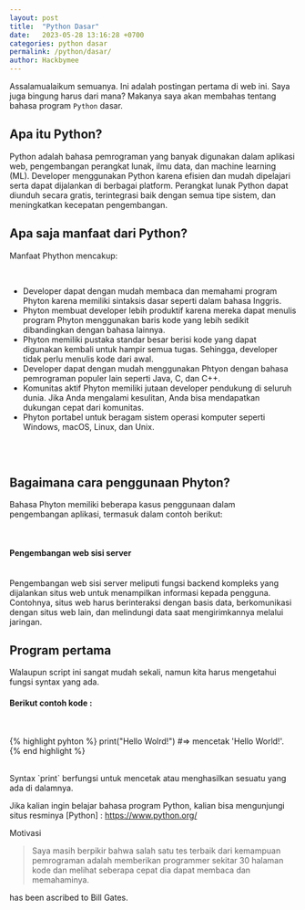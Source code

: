```yaml
---
layout: post
title:  "Python Dasar"
date:   2023-05-28 13:16:28 +0700
categories: python dasar
permalink: /python/dasar/
author: Hackbymee
---
```


Assalamualaikum semuanya. Ini adalah postingan pertama di web ini. Saya juga bingung harus dari mana? Makanya saya akan membahas tentang
bahasa program `Python` dasar.

## Apa itu Python?
<p>Python adalah bahasa pemrograman yang banyak digunakan dalam aplikasi web, pengembangan perangkat lunak, ilmu data, 
dan machine learning (ML). Developer menggunakan Python karena efisien dan mudah dipelajari serta dapat dijalankan di 
berbagai platform. Perangkat lunak Python dapat diunduh secara gratis, terintegrasi baik dengan semua tipe sistem, dan 
meningkatkan kecepatan pengembangan.</p>

## Apa saja manfaat dari Python?
<p>Manfaat Phython mencakup:</p>
<br />
<ul>
  <li>Developer dapat dengan mudah membaca dan memahami program Phyton karena memiliki sintaksis dasar seperti dalam bahasa Inggris.</li>
  <li>Phyton membuat developer lebih produktif karena mereka dapat menulis program Phyton menggunakan baris kode yang lebih sedikit dibandingkan dengan bahasa lainnya.</li>
  <li>Phyton memiliki pustaka standar besar berisi kode yang dapat digunakan kembali untuk hampir semua tugas. Sehingga, developer tidak perlu menulis kode dari awal.</li>
  <li>Developer dapat dengan mudah menggunakan Phtyon dengan bahasa pemrograman populer lain seperti Java, C, dan C++.</li>
  <li>Komunitas aktif Phyton memiliki jutaan developer pendukung di seluruh dunia. Jika Anda mengalami kesulitan, Anda bisa mendapatkan dukungan cepat dari komunitas.</li>
  <li>Phyton portabel untuk beragam sistem operasi komputer seperti Windows, macOS, Linux, dan Unix.</li>
</ul>

<br />
<br />

## Bagaimana cara penggunaan Phyton?
Bahasa Phyton memiliki beberapa kasus penggunaan dalam pengembangan aplikasi, termasuk dalam contoh berikut:

<br />

#### Pengembangan web sisi server
<br />
Pengembangan web sisi server meliputi fungsi backend kompleks yang dijalankan situs web untuk menampilkan informasi kepada pengguna. Contohnya, situs web harus berinteraksi dengan basis data, berkomunikasi dengan situs web lain, dan melindungi data saat mengirimkannya melalui jaringan. 

## Program pertama
Walaupun script ini sangat mudah sekali, namun kita harus mengetahui fungsi syntax yang ada.

#### Berikut contoh kode :
<br />

{% highlight pyhton %}
print("Hello Wolrd!")
#=> mencetak 'Hello World!'.
{% end highlight %}

<br />
Syntax `print` berfungsi untuk mencetak atau menghasilkan sesuatu yang ada di dalamnya.

Jika kalian ingin belajar bahasa program Python, kalian bisa mengunjungi situs resminya [Python] : https://www.python.org/

<p>Motivasi</p>
<blockquote>
<p>Saya masih berpikir bahwa salah satu tes terbaik dari kemampuan pemrograman adalah memberikan programmer sekitar 30 halaman kode dan melihat seberapa cepat dia dapat membaca dan memahaminya.</p>
</blockquote>
<p>has been ascribed to Bill Gates.</p>
